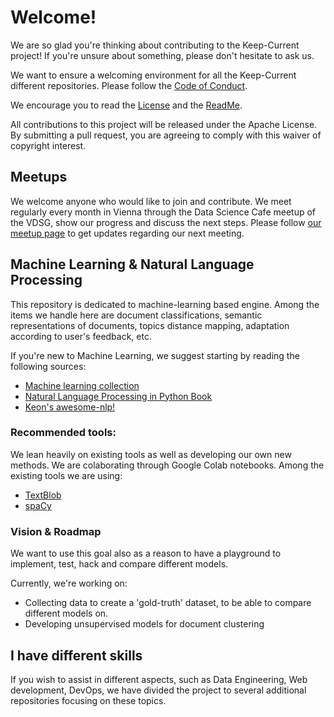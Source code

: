 # Welcome!

We are so glad you're thinking about contributing to the Keep-Current project! If you're unsure about something, please don't hesitate to ask us.

We want to ensure a welcoming environment for all the Keep-Current different repositories. Please follow the [Code of Conduct](Code_OF_CONDUCT.MD).

We encourage you to read the [License](LICENSE) and the [ReadMe](README.md).

All contributions to this project will be released under the Apache License. By submitting a pull request, you are agreeing to comply with this waiver of copyright interest.

## Meetups

We welcome anyone who would like to join and contribute. We meet regularly every month in Vienna through the Data Science Cafe meetup of the VDSG, show our progress and discuss the next steps. Please follow [our meetup page](https://www.meetup.com/Vienna-Data-Science-Group-Meetup/) to get updates regarding our next meeting.

## Machine Learning & Natural Language Processing

This repository is dedicated to machine-learning based engine. Among the items we handle here are document classifications, semantic representations of documents,  topics distance mapping, adaptation according to user's feedback, etc.

If you're new to Machine Learning, we suggest starting by reading the following sources:

* [Machine learning collection](https://github.com/collections/machine-learning)
* [Natural Language Processing in Python Book](http://nltk.org/book/)
* [Keon's awesome-nlp!](https://github.com/keon/awesome-nlp)

### Recommended tools:

We lean heavily on existing tools as well as developing our own new methods. We are colaborating through Google Colab notebooks. Among the existing tools we are using: 

* [TextBlob](http://textblob.readthedocs.io/en/dev/)
* [spaCy](https://spacy.io/)

### Vision & Roadmap

We want to use this goal also as a reason to have a playground to implement, test, hack and compare different models.

Currently, we're working on:

* Collecting data to create a 'gold-truth' dataset, to be able to compare different models on.
* Developing unsupervised models for document clustering

## I have different skills

If you wish to assist in different aspects, such as Data Engineering, Web development, DevOps, we have divided the project to several additional repositories focusing on these topics.